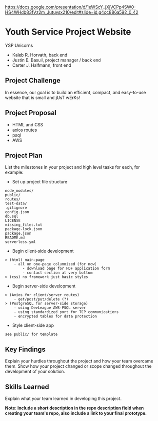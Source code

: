 
https://docs.google.com/presentation/d/1eWScY_jXjVCPp4SW0-HS4WHdb83fVz2m_Jutuysx210/edit#slide=id.g4cc886a592_0_42

# Youth Service Project Website
YSP Unicorns<br />
- Kaleb R. Horvath, back end
- Justin E. Basuil, project manager / back end
- Carter J. Halfmann, front end

## Project Challenge
In essence, our goal is to build an efficient, compact, and easy-to-use 
website that is small and jUsT wErKs!

## Project Proposal
- HTML and CSS
- axios routes
- psql
- AWS

## Project Plan
List the milestones in your project and high level tasks for each, for example:
* Set up project file structure
```
node_modules/
public/
routes/
test-data/
.gitignore
config.json
db.sql
LICENSE
missing_files.txt
package-lock.json
package.json
README.md
serverless.yml
```
* Begin client-side development
```
> (html) main-page 
    - all on one-page columnized (for now)
        - download page for PDF application form
        - contact section at very bottom
> (css) no framework just basic styles
```
* Begin server-side development
```
> (Axios for client/server routes) 
    - get/post/put/delete (?)
> (PostgreSQL for server-side storage)
    - using DevLeague AWS-PSQL server 
    - using standardized port for TCP communications
    - encrypted tables for data protection
```
* Style client-side app
```
see public/ for template
```
    
## Key Findings
Explain your hurdles throughout the project and how your team overcame them. Show how your project changed or scope changed throughout the development of your solution.

## Skills Learned
Explain what your team learned in developing this project. 

**Note: Include a short description in the repo description field when creating your team's repo, also include a link to your final prototype.**
 
